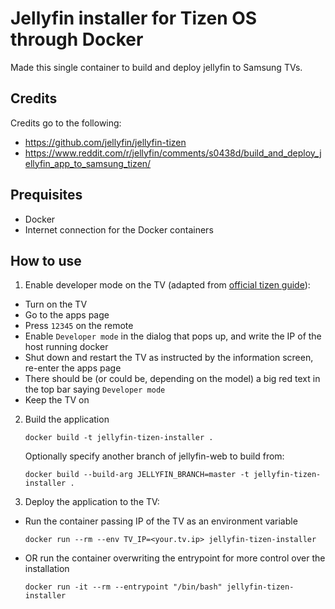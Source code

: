 # Jellyfin installer for Tizen OS through Docker
Made this single container to build and deploy jellyfin to Samsung TVs.

## Credits
Credits go to the following:
- https://github.com/jellyfin/jellyfin-tizen
- https://www.reddit.com/r/jellyfin/comments/s0438d/build_and_deploy_jellyfin_app_to_samsung_tizen/

## Prequisites
- Docker
- Internet connection for the Docker containers

## How to use
1. Enable developer mode on the TV (adapted from [official tizen guide](https://developer.samsung.com/tv/develop/getting-started/using-sdk/tv-device)):
  - Turn on the TV
  - Go to the apps page
  - Press `12345` on the remote
  - Enable `Developer mode` in the dialog that pops up, and write the IP of the host running docker
  - Shut down and restart the TV as instructed by the information screen, re-enter the apps page
  - There should be (or could be, depending on the model) a big red text in the top bar saying `Developer mode`
  - Keep the TV on
2. Build the application
   ```
   docker build -t jellyfin-tizen-installer .
   ```
   Optionally specify another branch of jellyfin-web to build from:
   ```
   docker build --build-arg JELLYFIN_BRANCH=master -t jellyfin-tizen-installer .
   ```
3. Deploy the application to the TV:
  - Run the container passing IP of the TV as an environment variable
    ```
    docker run --rm --env TV_IP=<your.tv.ip> jellyfin-tizen-installer
    ```
  - OR run the container overwriting the entrypoint for more control over the installation
    ```
    docker run -it --rm --entrypoint "/bin/bash" jellyfin-tizen-installer
    ``` 
